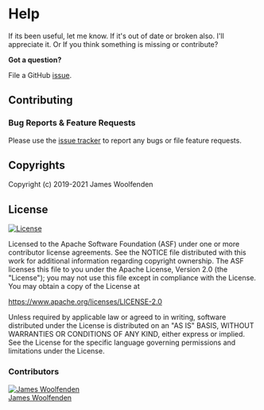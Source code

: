 # Help

If its been useful, let me know. If it's out of date or broken also. I'll appreciate it. Or If you think something is missing or contribute?

**Got a question?**

File a GitHub [issue](https://github.com/JamesWoolfenden/learn-terraform/issues).

## Contributing

### Bug Reports & Feature Requests

Please use the [issue tracker](https://github.com/JamesWoolfenden/learn-terraform/issues) to report any bugs or file feature requests.

## Copyrights

Copyright (c) 2019-2021 James Woolfenden

## License

[![License](https://img.shields.io/badge/License-Apache%202.0-blue.svg)](https://opensource.org/licenses/Apache-2.0)

Licensed to the Apache Software Foundation (ASF) under one
or more contributor license agreements. See the NOTICE file
distributed with this work for additional information
regarding copyright ownership. The ASF licenses this file
to you under the Apache License, Version 2.0 (the
"License"); you may not use this file except in compliance
with the License. You may obtain a copy of the License at

<https://www.apache.org/licenses/LICENSE-2.0>

Unless required by applicable law or agreed to in writing,
software distributed under the License is distributed on an
"AS IS" BASIS, WITHOUT WARRANTIES OR CONDITIONS OF ANY
KIND, either express or implied. See the License for the
specific language governing permissions and limitations
under the License.

### Contributors

[![James Woolfenden][jameswoolfenden_avatar]][jameswoolfenden_homepage]<br/>[James Woolfenden][jameswoolfenden_homepage]

[jameswoolfenden_homepage]: https://github.com/jameswoolfenden
[jameswoolfenden_avatar]: https://github.com/jameswoolfenden.png?size=150
[github]: https://github.com/jameswoolfenden
[linkedin]: https://www.linkedin.com/in/jameswoolfenden/
[twitter]: https://twitter.com/JimWoolfenden
[share_twitter]: https://twitter.com/intent/tweet/?text=https://github.com/JamesWoolfenden/learn-terraform
[share_linkedin]: https://www.linkedin.com/shareArticle?mini=true&title=github.com/JamesWoolfenden/learn-terraform
[share_reddit]: https://reddit.com/submit/?url=https://github.com/JamesWoolfenden/learn-terraform
[share_facebook]: https://facebook.com/sharer/sharer.php?u=https://github.com/JamesWoolfenden/learn-terraform
[share_email]: mailto:?subject=learn-terraform&body=https://github.com/JamesWoolfenden/learn-terraform
